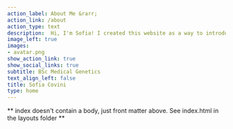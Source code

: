 ```yaml
---
action_label: About Me &rarr;
action_link: /about
action_type: text
description:  Hi, I'm Sofia! I created this website as a way to introduce myself beyond just a regular CV. Here, you'll find some insights into my academic journey and research projects, all of which I hope will continue to grow and evolve into something worth sharing.
image_left: true
images:
- avatar.png
show_action_link: true
show_social_links: true
subtitle: BSc Medical Genetics
text_align_left: false
title: Sofia Covini
type: home
---
```


** index doesn't contain a body, just front matter above.
See index.html in the layouts folder **
